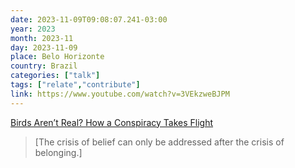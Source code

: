 ```yaml
---
date: 2023-11-09T09:08:07.241-03:00
year: 2023
month: 2023-11
day: 2023-11-09
place: Belo Horizonte
country: Brazil
categories: ["talk"]
tags: ["relate","contribute"]
link: https://www.youtube.com/watch?v=3VEkzweBJPM
---
```

[Birds Aren’t Real? How a Conspiracy Takes Flight](https://www.youtube.com/watch?v=3VEkzweBJPM)

> [The crisis of belief can only be addressed after the crisis of belonging.]
